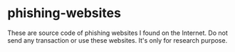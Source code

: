 # phishing-websites
These are source code of phishing websites I found on the Internet. Do not send any transaction or use these websites. It's only for research purpose.
